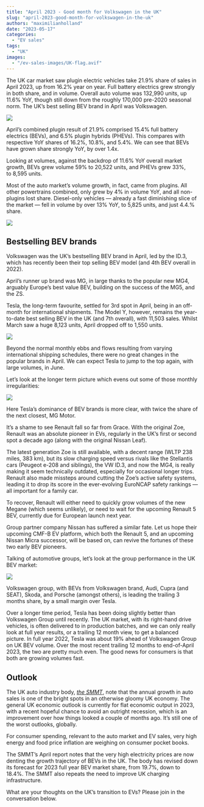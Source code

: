 ```yaml
---
title: "April 2023 - Good month for Volkswagen in the UK"
slug: "april-2023-good-month-for-volkswagen-in-the-uk"
authors: "maximilianholland"
date: "2023-05-17"
categories:
  - "EV sales"
tags:
  - "UK"
images:
  - "/ev-sales-images/UK-flag.avif"
---
```


The UK car market saw plugin electric vehicles take 21.9% share of sales in April 2023, up from 16.2% year on year. Full battery electrics grew strongly in both share, and in volume. Overall auto volume was 132,990 units, up 11.6% YoY, though still down from the roughly 170,000 pre-2020 seasonal norm. The UK’s best selling BEV brand in April was Volkswagen.

![](ev-sales-images/2023-04-UK-Passenger-Auto-Registrations.avif)

April’s combined plugin result of 21.9% comprised 15.4% full battery electrics (BEVs), and 6.5% plugin hybrids (PHEVs). This compares with respective YoY shares of 16.2%, 10.8%, and 5.4%. We can see that BEVs have grown share strongly YoY, by over 1.4x.

Looking at volumes, against the backdrop of 11.6% YoY overall market growth, BEVs grew volume 59% to 20,522 units, and PHEVs grew 33%, to 8,595 units.

Most of the auto market’s volume growth, in fact, came from plugins. All other powertrains combined, only grew by 4% in volume YoY, and all non-plugins lost share. Diesel-only vehicles — already a fast diminishing slice of the market — fell in volume by over 13% YoY, to 5,825 units, and just 4.4.% share.

![](ev-sales-images/2023-04-Monthly-Powertrain-Market-Share.avif)

## Bestselling BEV brands

Volkswagen was the UK’s bestselling BEV brand in April, led by the ID.3, which has recently been their top selling BEV model (and 4th BEV overall in 2022).

April’s runner up brand was MG, in large thanks to the popular new MG4, arguably Europe’s best value BEV, building on the success of the MG5, and the ZS.

Tesla, the long-term favourite, settled for 3rd spot in April, being in an off-month for international shipments. The Model Y, however, remains the year-to-date best selling BEV in the UK (and 7th overall), with 11,503 sales. Whilst March saw a huge 8,123 units, April dropped off to 1,550 units.

![](ev-sales-images/2023-04-UK-BEV-Brand-_-Est.avif)

Beyond the normal monthly ebbs and flows resulting from varying international shipping schedules, there were no great changes in the popular brands in April. We can expect Tesla to jump to the top again, with large volumes, in June.

Let’s look at the longer term picture which evens out some of those monthly irregularities:

![](ev-sales-images/2023-04-UK-BEV-Brand-_-Est.-Trailing-Qtr.avif)

Here Tesla’s dominance of BEV brands is more clear, with twice the share of the next closest, MG Motor.

It’s a shame to see Renault fall so far from Grace. With the original Zoe, Renault was an absolute pioneer in EVs, regularly in the UK’s first or second spot a decade ago (along with the original Nissan Leaf).

The latest generation Zoe is still available, with a decent range (WLTP 238 miles, 383 km), but its slow charging speed versus rivals like the Stellantis cars (Peugeot e-208 and siblings), the VW ID.3, and now the MG4, is really making it seem technically outdated, especially for occasional longer trips. Renault also made missteps around cutting the Zoe’s active safety systems, leading it to drop its score in the ever-evolving EuroNCAP safety rankings — all important for a family car.

To recover, Renault will either need to quickly grow volumes of the new Megane (which seems unlikely), or need to wait for the upcoming Renault 5 BEV, currently due for European launch next year.

Group partner company Nissan has suffered a similar fate. Let us hope their upcoming CMF-B EV platform, which both the Renault 5, and an upcoming Nissan Micra successor, will be based on, can revive the fortunes of these two early BEV pioneers.

Talking of automotive groups, let’s look at the group performance in the UK BEV market:

![](ev-sales-images/2023-04-UK-BEV-Group-_-Est.-Trailing-Qtr.avif)

Volkswagen group, with BEVs from Volkswagen brand, Audi, Cupra (and SEAT), Skoda, and Porsche (amongst others), is leading the trailing 3 months share, by a small margin over Tesla.

Over a longer time period, Tesla has been doing slightly better than Volkswagen Group until recently. The UK market, with its right-hand drive vehicles, is often delivered to in production batches, and we can only really look at full year results, or a trailing 12 month view, to get a balanced picture. In full year 2022, Tesla was about 19% ahead of Volkswagen Group on UK BEV volume. Over the most recent trailing 12 months to end-of-April 2023, the two are pretty much even. The good news for consumers is that both are growing volumes fast.

## Outlook

The UK auto industry body, _[the SMMT](https://www.smmt.co.uk/2023/05/new-car-market-grows-for-ninth-month-running/)_, note that the annual growth in auto sales is one of the bright spots in an otherwise gloomy UK economy. The general UK economic outlook is currently for flat economic output in 2023, with a recent hopeful chance to avoid an outright recession, which is an improvement over how things looked a couple of months ago. It’s still one of the worst outlooks, globally.

For consumer spending, relevant to the auto market and EV sales, very high energy and food price inflation are weighing on consumer pocket books.

The SMMT’s April report notes that the very high electricity prices are now denting the growth trajectory of BEVs in the UK. The body has revised down its forecast for 2023 full year BEV market share, from 19.7%, down to 18.4%. The SMMT also repeats the need to improve UK charging infrastructure.

What are your thoughts on the UK’s transition to EVs? Please join in the conversation below.

